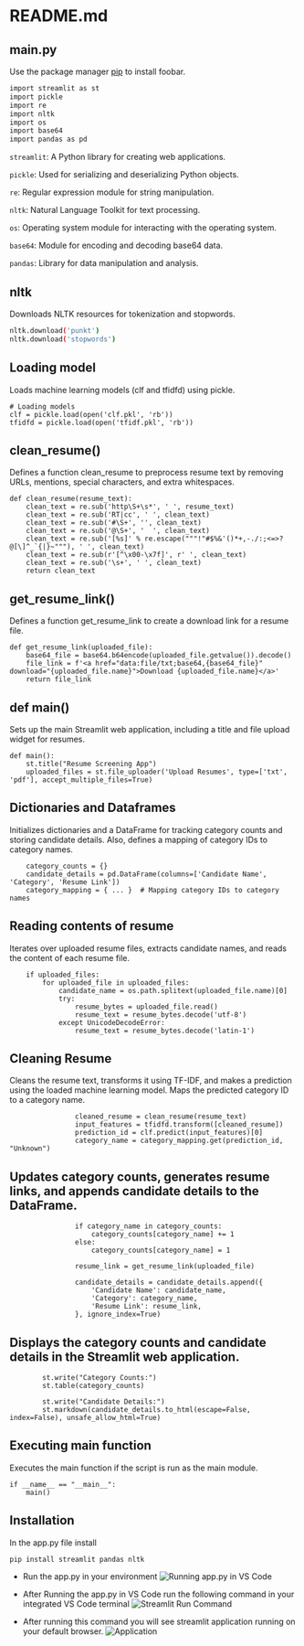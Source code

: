 # README.md

## main.py

Use the package manager [pip](https://pip.pypa.io/en/stable/) to install foobar.

```bash
import streamlit as st
import pickle
import re
import nltk
import os
import base64
import pandas as pd
```
`streamlit`: A Python library for creating web applications.

`pickle`: Used for serializing and deserializing Python objects.

`re`: Regular expression module for string manipulation.

`nltk`: Natural Language Toolkit for text processing.

`os`: Operating system module for interacting with the operating system.

`base64`: Module for encoding and decoding base64 data.

`pandas`: Library for data manipulation and analysis.
## nltk
Downloads NLTK resources for tokenization and stopwords.

```bash
nltk.download('punkt')
nltk.download('stopwords')

```

## Loading model
Loads machine learning models (clf and tfidfd) using pickle.
```
# Loading models
clf = pickle.load(open('clf.pkl', 'rb'))
tfidfd = pickle.load(open('tfidf.pkl', 'rb'))
```

## clean_resume()
Defines a function clean_resume to preprocess resume text by removing URLs, mentions, special characters, and extra whitespaces.
```
def clean_resume(resume_text):
    clean_text = re.sub('http\S+\s*', ' ', resume_text)
    clean_text = re.sub('RT|cc', ' ', clean_text)
    clean_text = re.sub('#\S+', '', clean_text)
    clean_text = re.sub('@\S+', '  ', clean_text)
    clean_text = re.sub('[%s]' % re.escape("""!"#$%&'()*+,-./:;<=>?@[\]^_`{|}~"""), ' ', clean_text)
    clean_text = re.sub(r'[^\x00-\x7f]', r' ', clean_text)
    clean_text = re.sub('\s+', ' ', clean_text)
    return clean_text

```

## get_resume_link()
Defines a function get_resume_link to create a download link for a resume file.
```
def get_resume_link(uploaded_file):
    base64_file = base64.b64encode(uploaded_file.getvalue()).decode()
    file_link = f'<a href="data:file/txt;base64,{base64_file}" download="{uploaded_file.name}">Download {uploaded_file.name}</a>'
    return file_link

```
## def main()
Sets up the main Streamlit web application, including a title and file upload widget for resumes.
```
def main():
    st.title("Resume Screening App")
    uploaded_files = st.file_uploader('Upload Resumes', type=['txt', 'pdf'], accept_multiple_files=True)

```
## Dictionaries and Dataframes
Initializes dictionaries and a DataFrame for tracking category counts and storing candidate details. Also, defines a mapping of category IDs to category names.
```
    category_counts = {}
    candidate_details = pd.DataFrame(columns=['Candidate Name', 'Category', 'Resume Link'])
    category_mapping = { ... }  # Mapping category IDs to category names

```
## Reading contents of resume
Iterates over uploaded resume files, extracts candidate names, and reads the content of each resume file.
```
    if uploaded_files:
        for uploaded_file in uploaded_files:
            candidate_name = os.path.splitext(uploaded_file.name)[0]
            try:
                resume_bytes = uploaded_file.read()
                resume_text = resume_bytes.decode('utf-8')
            except UnicodeDecodeError:
                resume_text = resume_bytes.decode('latin-1')

```
## Cleaning Resume
Cleans the resume text, transforms it using TF-IDF, and makes a prediction using the loaded machine learning model. Maps the predicted category ID to a category name.
```
                cleaned_resume = clean_resume(resume_text)
                input_features = tfidfd.transform([cleaned_resume])
                prediction_id = clf.predict(input_features)[0]
                category_name = category_mapping.get(prediction_id, "Unknown")

```
## Updates category counts, generates resume links, and appends candidate details to the DataFrame.
```
                if category_name in category_counts:
                    category_counts[category_name] += 1
                else:
                    category_counts[category_name] = 1

                resume_link = get_resume_link(uploaded_file)

                candidate_details = candidate_details.append({
                    'Candidate Name': candidate_name,
                    'Category': category_name,
                    'Resume Link': resume_link,
                }, ignore_index=True)

```
## Displays the category counts and candidate details in the Streamlit web application.
```
        st.write("Category Counts:")
        st.table(category_counts)

        st.write("Candidate Details:")
        st.markdown(candidate_details.to_html(escape=False, index=False), unsafe_allow_html=True)
```
## Executing main function
Executes the main function if the script is run as the main module.
```
if __name__ == "__main__":
    main()

```
## Installation
In the app.py file install
```
pip install streamlit pandas nltk

```
- Run the app.py in your environment
![Running app.py in VS Code](https://i.imgur.com/szpOnd6.png)

- After Running the app.py in VS Code
run the following command in your integrated VS Code terminal
![Streamlit Run Command](https://i.imgur.com/sRfeOzS.png)
- After running this command you will see streamlit application running on your default browser.
![Application](https://i.imgur.com/3Q1O7bB.png) 
